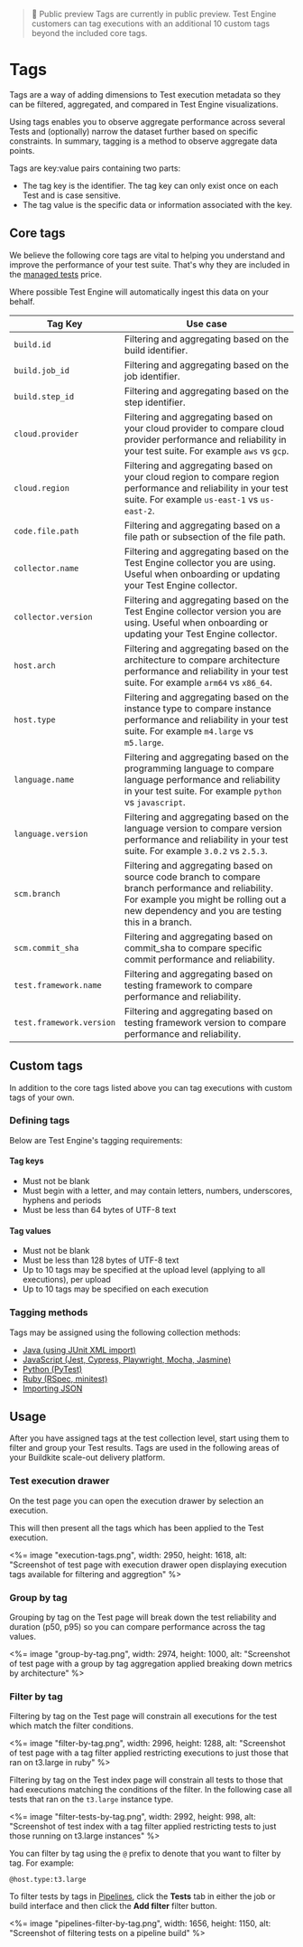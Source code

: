 > 📘 Public preview
> Tags are currently in public preview. Test Engine customers can tag
> executions with an additional 10 custom tags beyond the included core
> tags.

# Tags

Tags are a way of adding dimensions to Test execution metadata so they can be
filtered, aggregated, and compared in Test Engine visualizations.

Using tags enables you to observe aggregate performance across
several Tests and (optionally) narrow the dataset further based on specific
constraints. In summary, tagging is a method to observe aggregate data points.

Tags are key:value pairs containing two parts:

- The tag key is the identifier. The tag key can only exist once on each
Test and is case sensitive.
- The tag value is the specific data or information associated with the key.

## Core tags

We believe the following core tags are vital to helping you understand and
improve the performance of your test suite. That's why they are included in
the [managed tests](/docs/test-engine/usage_and_billing#managed-tests) price.

Where possible Test Engine will automatically ingest this data on your behalf.

<table class="responsive-table">
  <thead>
    <tr>
      <th>Tag Key</th>
      <th>Use case</th>
    </tr>
  </thead>
  <tbody>
    <tr>
      <td><code>build.id</code></td>
      <td>Filtering and aggregating based on the build identifier.</td>
    </tr>
    <tr>
      <td><code>build.job_id</code></td>
      <td>Filtering and aggregating based on the job identifier.</td>
    </tr>
    <tr>
      <td><code>build.step_id</code></td>
      <td>Filtering and aggregating based on the step identifier.</td>
    </tr>
    <tr>
      <td><code>cloud.provider</code></td>
      <td>
        Filtering and aggregating based on your cloud provider to compare
        cloud provider performance and reliability in your test suite.
        For example <code>aws</code> vs <code>gcp</code>.
      </td>
    </tr>
    <tr>
      <td><code>cloud.region</code></td>
      <td>
        Filtering and aggregating based on your cloud region to compare
        region performance and reliability in your test suite.
        For example <code>us-east-1</code> vs <code>us-east-2</code>.
      </td>
    </tr>
    <tr>
      <td><code>code.file.path</code></td>
      <td>
        Filtering and aggregating based on a file path or subsection
        of the file path.
      </td>
    </tr>
    <tr>
      <td><code>collector.name</code></td>
      <td>
        Filtering and aggregating based on the Test Engine collector you
        are using. Useful when onboarding or updating your Test Engine collector.
      </td>
    </tr>
    <tr>
      <td><code>collector.version</code></td>
      <td>
        Filtering and aggregating based on the Test Engine collector version you
        are using. Useful when onboarding or updating your Test Engine collector.
      </td>
    </tr>
    <tr>
      <td><code>host.arch</code></td>
      <td>
        Filtering and aggregating based on the architecture to compare
        architecture performance and reliability in your
        test suite. For example <code>arm64</code> vs <code>x86_64</code>.
      </td>
    </tr>
    <tr>
      <td><code>host.type</code></td>
      <td>
        Filtering and aggregating based on the instance type to compare
        instance performance and reliability in your
        test suite. For example <code>m4.large</code> vs <code>m5.large</code>.
      </td>
    </tr>
    <tr>
      <td><code>language.name</code></td>
      <td>
        Filtering and aggregating based on the programming language to compare
        language performance and reliability in your test suite.
        For example <code>python</code> vs <code>javascript</code>.
      </td>
    </tr>
    <tr>
      <td><code>language.version</code></td>
      <td>
        Filtering and aggregating based on the language version to compare
        version performance and reliability in your test suite.
        For example <code>3.0.2</code> vs <code>2.5.3</code>.
      </td>
    </tr>
    <tr>
      <td><code>scm.branch</code></td>
      <td>
        Filtering and aggregating based on source code branch to compare
        branch performance and reliability. For example you might
        be rolling out a new dependency and you are testing this in a branch.
      </td>
    </tr>
    <tr>
      <td><code>scm.commit_sha</code></td>
      <td>
        Filtering and aggregating based on commit_sha to compare specific
        commit performance and reliability.
      </td>
    </tr>
    <tr>
      <td><code>test.framework.name</code></td>
      <td>
        Filtering and aggregating based on testing framework to compare
        performance and reliability.
      </td>
    </tr>
    <tr>
      <td><code>test.framework.version</code></td>
      <td>
        Filtering and aggregating based on testing framework version to compare
        performance and reliability.
      </td>
    </tr>
  </tbody>
</table>

## Custom tags

In addition to the core tags listed above you can tag executions with custom
tags of your own.

### Defining tags

Below are Test Engine's tagging requirements:

#### Tag keys

- Must not be blank
- Must begin with a letter, and may contain letters, numbers, underscores, hyphens and periods
- Must be less than 64 bytes of UTF-8 text

#### Tag values

- Must not be blank
- Must be less than 128 bytes of UTF-8 text
- Up to 10 tags may be specified at the upload level (applying to all executions), per upload
- Up to 10 tags may be specified on each execution

### Tagging methods

Tags may be assigned using the following collection methods:

- [Java (using JUnit XML import)](/docs/test-engine/importing-junit-xml)
- [JavaScript (Jest, Cypress, Playwright, Mocha, Jasmine)](/docs/test-engine/javascript-collectors#upload-custom-tags-for-test-executions)
- [Python (PyTest)](/docs/test-engine/python-collectors#pytest-collector-upload-custom-tags-for-test-executions)
- [Ruby (RSpec, minitest)](/docs/test-engine/ruby-collectors#upload-custom-tags-for-test-executions)
- [Importing JSON](/docs/test-engine/importing-json#json-test-results-data-reference-execution-level-custom-tags)

## Usage

After you have assigned tags at the test collection level, start using
them to filter and group your Test results. Tags are used in the following areas
of your Buildkite scale-out delivery platform.

### Test execution drawer

On the test page you can open the execution drawer by selection an execution.

This will then present all the tags which has been applied to the Test execution.

<%= image "execution-tags.png", width: 2950, height: 1618, alt: "Screenshot of test page with execution drawer open displaying execution tags available for filtering and aggregtion" %>

### Group by tag

Grouping by tag on the Test page will break down the test reliability and duration (p50, p95)
so you can compare performance across the tag values.

<%= image "group-by-tag.png", width: 2974, height: 1000, alt: "Screenshot of test page with a group
  by tag aggregation applied breaking down metrics by architecture" %>

### Filter by tag

Filtering by tag on the Test page will constrain all executions for the test which match the filter
conditions.

<%= image "filter-by-tag.png", width: 2996, height: 1288, alt: "Screenshot of test page with a tag
filter applied restricting executions to just those that ran on t3.large in ruby" %>

Filtering by tag on the Test index page will constrain all tests to those that had executions
matching the conditions of the filter. In the following case all tests that ran on the `t3.large` instance type.

<%= image "filter-tests-by-tag.png", width: 2992, height: 998, alt: "Screenshot of test index with a tag filter applied restricting tests to just those running on t3.large instances" %>

You can filter by tag using the `@` prefix to denote that you want to filter by tag. For example:

```
@host.type:t3.large
```

To filter tests by tags in [Pipelines](/docs/pipelines), click the **Tests** tab in either the job or build interface and then click the **Add filter** filter button.

<%= image "pipelines-filter-by-tag.png", width: 1656, height: 1150, alt: "Screenshot of filtering tests on a pipeline build" %>
